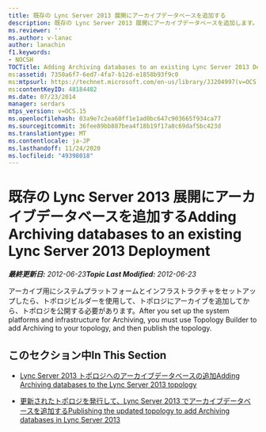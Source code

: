 ```yaml
---
title: 既存の Lync Server 2013 展開にアーカイブデータベースを追加する
description: 既存の Lync Server 2013 展開にアーカイブデータベースを追加します。
ms.reviewer: ''
ms.author: v-lanac
author: lanachin
f1.keywords:
- NOCSH
TOCTitle: Adding Archiving databases to an existing Lync Server 2013 Deployment
ms:assetid: 7350a6f7-6ed7-4fa7-b12d-e1858b93f9c0
ms:mtpsurl: https://technet.microsoft.com/en-us/library/JJ204997(v=OCS.15)
ms:contentKeyID: 48184482
ms.date: 07/23/2014
manager: serdars
mtps_version: v=OCS.15
ms.openlocfilehash: 03a9e7c2ea60ff1e1ad0bc647c903665f934ca77
ms.sourcegitcommit: 36fee89bb887bea4f18b19f17a8c69daf5bc423d
ms.translationtype: MT
ms.contentlocale: ja-JP
ms.lasthandoff: 11/24/2020
ms.locfileid: "49398018"
---
```

# <a name="adding-archiving-databases-to-an-existing-lync-server-2013-deployment"></a><span data-ttu-id="fa07b-103">既存の Lync Server 2013 展開にアーカイブデータベースを追加する</span><span class="sxs-lookup"><span data-stu-id="fa07b-103">Adding Archiving databases to an existing Lync Server 2013 Deployment</span></span>

<div data-xmlns="http://www.w3.org/1999/xhtml">

<div class="topic" data-xmlns="http://www.w3.org/1999/xhtml" data-msxsl="urn:schemas-microsoft-com:xslt" data-cs="https://msdn.microsoft.com/">

<div data-asp="https://msdn2.microsoft.com/asp">



</div>

<div id="mainSection">

<div id="mainBody"><span data-ttu-id="fa07b-104">

<span> </span></span><span class="sxs-lookup"><span data-stu-id="fa07b-104">

<span> </span></span></span>

<span data-ttu-id="fa07b-105">_**最終更新日:** 2012-06-23_</span><span class="sxs-lookup"><span data-stu-id="fa07b-105">_**Topic Last Modified:** 2012-06-23_</span></span>

<span data-ttu-id="fa07b-106">アーカイブ用にシステムプラットフォームとインフラストラクチャをセットアップしたら、トポロジビルダーを使用して、トポロジにアーカイブを追加してから、トポロジを公開する必要があります。</span><span class="sxs-lookup"><span data-stu-id="fa07b-106">After you set up the system platforms and infrastructure for Archiving, you must use Topology Builder to add Archiving to your topology, and then publish the topology.</span></span>

<div>

## <a name="in-this-section"></a><span data-ttu-id="fa07b-107">このセクション中</span><span class="sxs-lookup"><span data-stu-id="fa07b-107">In This Section</span></span>

  - [<span data-ttu-id="fa07b-108">Lync Server 2013 トポロジへのアーカイブデータベースの追加</span><span class="sxs-lookup"><span data-stu-id="fa07b-108">Adding Archiving databases to the Lync Server 2013 topology</span></span>](lync-server-2013-adding-archiving-databases-to-the-lync-server-2013-topology.md)

  - [<span data-ttu-id="fa07b-109">更新されたトポロジを発行して、Lync Server 2013 でアーカイブデータベースを追加する</span><span class="sxs-lookup"><span data-stu-id="fa07b-109">Publishing the updated topology to add Archiving databases in Lync Server 2013</span></span>](lync-server-2013-publishing-the-updated-topology-to-add-archiving-databases.md)

<span data-ttu-id="fa07b-110"></div>

</div>

<span> </span>

</div>

</div>

</span><span class="sxs-lookup"><span data-stu-id="fa07b-110"></div>

</div>

<span> </span>

</div>

</div>

</span></span></div>


